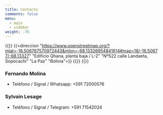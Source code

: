 ```yaml
---
title: Contacto
comments: false
menu:
  - main
  - sidebar
weight: -70
---
```


{{<correo cuenta="contacto@3600.lat" >}}
{{<direccion
  "https://www.openstreetmap.org/?mlat=-16.506767570972443&mlon=-68.13326954841614#map=18/-16.50677/-68.13327"
  "Edificio Qhana, planta baja / L-2"
  "Nº522 calle Landaeta, Sopocachi"
  "La Paz"
  "Bolivia">}}
{{<twitter cuenta="3600LAT" >}}
{{<facebook cuenta="3600.lat" >}}

### Fernando Molina

- Teléfono / Signal / Whatsapp: +591 72000576

### Sylvain Lesage

- Teléfono / Signal / Telegram: +591 71542024
